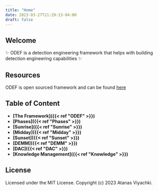 ```yaml
---
title: "Home"
date: 2023-03-27T21:29:13-04:00
draft: false
---
```

## Welcome

✨ ODEF is a detection engineering framework that helps with building detection engineering capabilities ✨

## Resources

ODEF is open sourced framework and can be found [here](https://github.com/wealthsimple/odef)

## Table of Content

* **[The Framework]({{< ref "ODEF" >}})**
* **[Phases]({{< ref "Phases" >}})**
* **[Sunrise]({{< ref "Sunrise" >}})**
* **[Midday]({{< ref "Midday" >}})**
* **[Sunset]({{< ref "Sunset" >}})**
* **[DEMM]({{< ref "DEMM" >}})**
* **[DAC]({{< ref "DAC" >}})**
* **[Knowledge Management]({{< ref "Knowledge" >}})**

## License

Licensed under the MIT License. Copyright (c) 2023 Atanas Viyachki.